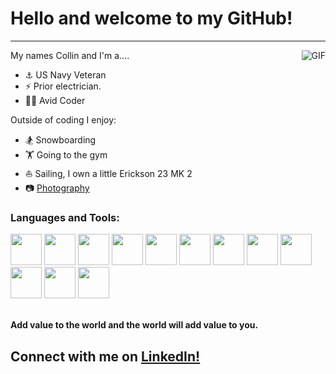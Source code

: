 # Hello and welcome to my GitHub!
---

<img align="right" alt="GIF" src="https://media.giphy.com/media/eCqFYAVjjDksg/giphy.gif" />

My names Collin and I'm a....
- ⚓️ US Navy Veteran
- ⚡️ Prior electrician.
- 🧑‍💻 Avid Coder

Outside of coding I enjoy:
- 🏂   Snowboarding
- 🏋️   Going to the gym
- ⛵️   Sailing, I own a little Erickson 23 MK 2
- 📷   <a href="https://vsco.co/collins-canon/gallery">Photography</a>
 

### Languages and Tools:

<code><img height="50" src="https://www.vectorlogo.zone/logos/javascript/javascript-ar21.svg"></code>
<code><img height="50" src="https://www.vectorlogo.zone/logos/typescriptlang/typescriptlang-ar21.svg"></code>
<code><img height="50" src="https://www.vectorlogo.zone/logos/python/python-ar21.svg"></code> 
<code><img height="50" src="https://www.vectorlogo.zone/logos/mysql/mysql-ar21.svg"></code> 
<code><img height="50" src="https://www.vectorlogo.zone/logos/mongodb/mongodb-ar21.svg"></code>
<code><img height="50" src="https://www.vectorlogo.zone/logos/postgresql/postgresql-horizontal.svg"></code>
<code><img height="50" src="https://www.vectorlogo.zone/logos/git-scm/git-scm-ar21.svg"></code> 
<code><img height="50" src="https://www.vectorlogo.zone/logos/linux/linux-ar21.svg"></code>
<code><img height="50" src="https://www.vectorlogo.zone/logos/amazon_aws/amazon_aws-ar21.svg"></code>
<code><img height="50" src="https://www.vectorlogo.zone/logos/nodejs/nodejs-horizontal.svg"></code>
<code><img height="50" src="https://www.vectorlogo.zone/logos/circleci/circleci-ar21.svg"></code>
<code><img height="50" src="https://www.vectorlogo.zone/logos/npmjs/npmjs-ar21.svg"></code>
<br><br>

<b>Add value to the world and the world will add value to you.</b>
<h2>Connect with me on <a href="https://www.linkedin.com/in/collin-newman-43aa6b112/">LinkedIn!</a></h2>
